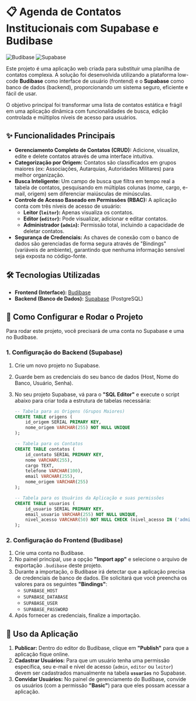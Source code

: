 # 📋 Agenda de Contatos Institucionais com Supabase e Budibase

![Budibase](https://img.shields.io/badge/Frontend-Budibase-%234E46E5?style=for-the-badge&logo=budibase)
![Supabase](https://img.shields.io/badge/Backend-Supabase-%233ECF8E?style=for-the-badge&logo=supabase)

Este projeto é uma aplicação web criada para substituir uma planilha de contatos complexa. A solução foi desenvolvida utilizando a plataforma low-code **Budibase** como interface de usuário (frontend) e o **Supabase** como banco de dados (backend), proporcionando um sistema seguro, eficiente e fácil de usar.

O objetivo principal foi transformar uma lista de contatos estática e frágil em uma aplicação dinâmica com funcionalidades de busca, edição controlada e múltiplos níveis de acesso para usuários.

## ✨ Funcionalidades Principais

-   **Gerenciamento Completo de Contatos (CRUD):** Adicione, visualize, edite e delete contatos através de uma interface intuitiva.
-   **Categorização por Origem:** Contatos são classificados em grupos maiores (ex: Associações, Autarquias, Autoridades Militares) para melhor organização.
-   **Busca Inteligente:** Um campo de busca que filtra em tempo real a tabela de contatos, pesquisando em múltiplas colunas (nome, cargo, e-mail, origem) sem diferenciar maiúsculas de minúsculas.
-   **Controle de Acesso Baseado em Permissões (RBAC):** A aplicação conta com três níveis de acesso de usuário:
    -   **Leitor (`leitor`):** Apenas visualiza os contatos.
    -   **Editor (`editor`):** Pode visualizar, adicionar e editar contatos.
    -   **Administrador (`admin`):** Permissão total, incluindo a capacidade de deletar contatos.
-   **Segurança de Credenciais:** As chaves de conexão com o banco de dados são gerenciadas de forma segura através de "Bindings" (variáveis de ambiente), garantindo que nenhuma informação sensível seja exposta no código-fonte.

## 🛠️ Tecnologias Utilizadas

-   **Frontend (Interface):** [Budibase](https://budibase.com/)
-   **Backend (Banco de Dados):** [Supabase](https://supabase.com/) (PostgreSQL)

## 🚀 Como Configurar e Rodar o Projeto

Para rodar este projeto, você precisará de uma conta no Supabase e uma no Budibase.

### 1. Configuração do Backend (Supabase)

1.  Crie um novo projeto no Supabase.
2.  Guarde bem as credenciais do seu banco de dados (Host, Nome do Banco, Usuário, Senha).
3.  No seu projeto Supabase, vá para o **"SQL Editor"** e execute o script abaixo para criar toda a estrutura de tabelas necessária:

    ```sql
    -- Tabela para as Origens (Grupos Maiores)
    CREATE TABLE origens (
        id_origem SERIAL PRIMARY KEY,
        nome_origem VARCHAR(255) NOT NULL UNIQUE
    );

    -- Tabela para os Contatos
    CREATE TABLE contatos (
        id_contato SERIAL PRIMARY KEY,
        nome VARCHAR(255),
        cargo TEXT,
        telefone VARCHAR(100),
        email VARCHAR(255),
        nome_origem VARCHAR(255)
    );

    -- Tabela para os Usuários da Aplicação e suas permissões
    CREATE TABLE usuarios (
        id_usuario SERIAL PRIMARY KEY,
        email_usuario VARCHAR(255) NOT NULL UNIQUE,
        nivel_acesso VARCHAR(50) NOT NULL CHECK (nivel_acesso IN ('admin', 'editor', 'leitor'))
    );
    ```

### 2. Configuração do Frontend (Budibase)

1.  Crie uma conta no Budibase.
2.  No painel principal, use a opção **"Import app"** e selecione o arquivo de exportação `.budibase` deste projeto.
3.  Durante a importação, o Budibase irá detectar que a aplicação precisa de credenciais de banco de dados. Ele solicitará que você preencha os valores para os seguintes **"Bindings"**:
    -   `SUPABASE_HOST`
    -   `SUPABASE_DATABASE`
    -   `SUPABASE_USER`
    -   `SUPABASE_PASSWORD`
4.  Após fornecer as credenciais, finalize a importação.

## 👤 Uso da Aplicação

1.  **Publicar:** Dentro do editor do Budibase, clique em **"Publish"** para que a aplicação fique online.
2.  **Cadastrar Usuários:** Para que um usuário tenha uma permissão específica, seu e-mail e nível de acesso (`admin`, `editor` ou `leitor`) devem ser cadastrados manualmente na tabela **`usuarios`** no Supabase.
3.  **Convidar Usuários:** No painel de gerenciamento do Budibase, convide os usuários (com a permissão **"Basic"**) para que eles possam acessar a aplicação.

